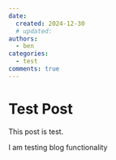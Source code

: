 ```yaml
---
date:
  created: 2024-12-30
  # updated:
authors:
  - ben
categories:
  - test
comments: true
---
```


# Test Post

This post is test.

<!-- more -->

I am testing blog functionality
